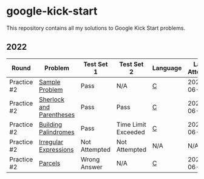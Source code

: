 # google-kick-start

This repository contains all my solutions to Google Kick Start problems.

## 2022

| Round | Problem | Test Set 1 | Test Set 2 | Language | Last Attempt |
| ----- | ------- | ---------- | ---------- | -------- | -------------- |
| Practice #2 | [Sample Problem](https://codingcompetitions.withgoogle.com/kickstart/round/00000000008f4a94/0000000000b5503a) | Pass | N/A | [C](/2022/Practice%232/sample-problem.c) | 2022-06-28 |
| Practice #2 | [Sherlock and Parentheses](https://codingcompetitions.withgoogle.com/kickstart/round/00000000008f4a94/0000000000b5496b) | Pass | Pass | [C](/2022/Practice%232/sherlock-and-parentheses.c) | 2022-06-28 |
| Practice #2 | [Building Palindromes](https://codingcompetitions.withgoogle.com/kickstart/round/00000000008f4a94/0000000000b54d3b) | Pass | Time Limit Exceeded | [C](/2022/Practice%232/building-palindromes.c) | 2022-06-29 |
| Practice #2 | [Irregular Expressions](https://codingcompetitions.withgoogle.com/kickstart/round/00000000008f4a94/0000000000b55464) | Not Attempted | Not Attempted | N/A | N/A |
| Practice #2 | [Parcels](https://codingcompetitions.withgoogle.com/kickstart/round/00000000008f4a94/0000000000b55465) | Wrong Answer | N/A | [C](/2022/Practice%232/parcels.c) | 2022-06-30 |